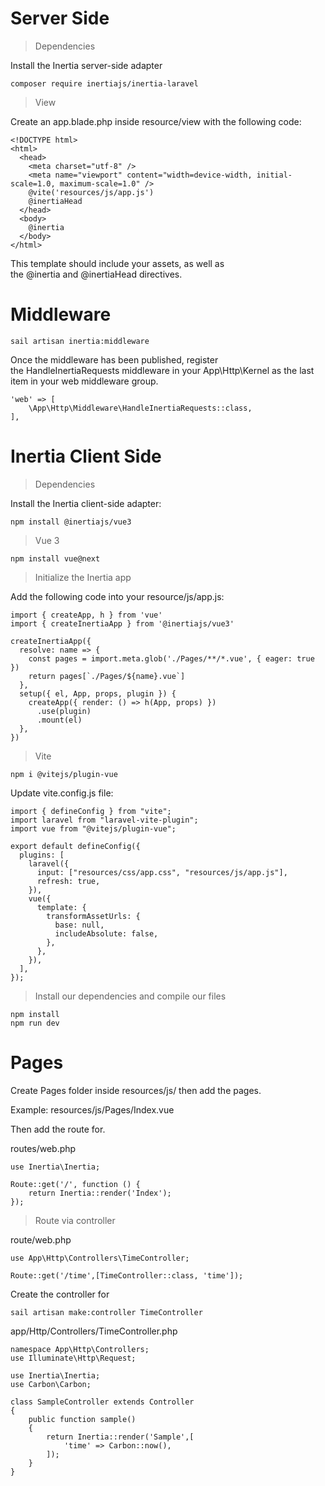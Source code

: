 # Server Side

> Dependencies

Install the Inertia server-side adapter
```
composer require inertiajs/inertia-laravel
```

> View

Create an app.blade.php inside resource/view with the following code:
```
<!DOCTYPE html>
<html>
  <head>
    <meta charset="utf-8" />
    <meta name="viewport" content="width=device-width, initial-scale=1.0, maximum-scale=1.0" />
    @vite('resources/js/app.js')
    @inertiaHead
  </head>
  <body>
    @inertia
  </body>
</html>
```

This template should include your assets, as well as the @inertia and @inertiaHead directives.

# Middleware

```
sail artisan inertia:middleware
```

Once the middleware has been published, register the HandleInertiaRequests middleware in your App\Http\Kernel as the last item in your web middleware group.

```
'web' => [
    \App\Http\Middleware\HandleInertiaRequests::class,
],
```

# Inertia Client Side

> Dependencies

Install the Inertia client-side adapter:
```
npm install @inertiajs/vue3
```

> Vue 3

```
npm install vue@next
```

> Initialize the Inertia app

Add the following code into your resource/js/app.js:
```
import { createApp, h } from 'vue'
import { createInertiaApp } from '@inertiajs/vue3'

createInertiaApp({
  resolve: name => {
    const pages = import.meta.glob('./Pages/**/*.vue', { eager: true })
    return pages[`./Pages/${name}.vue`]
  },
  setup({ el, App, props, plugin }) {
    createApp({ render: () => h(App, props) })
      .use(plugin)
      .mount(el)
  },
})
```

> Vite

```
npm i @vitejs/plugin-vue
```

Update vite.config.js file:
```
import { defineConfig } from "vite";
import laravel from "laravel-vite-plugin";
import vue from "@vitejs/plugin-vue";

export default defineConfig({
  plugins: [
    laravel({
      input: ["resources/css/app.css", "resources/js/app.js"],
      refresh: true,
    }),
    vue({
      template: {
        transformAssetUrls: {
          base: null,
          includeAbsolute: false,
        },
      },
    }),
  ],
});
```

> Install our dependencies and compile our files
```
npm install
npm run dev
```

# Pages

Create Pages folder inside resources/js/ then add the pages.    

Example: resources/js/Pages/Index.vue   

Then add the route for.

routes/web.php
```
use Inertia\Inertia;

Route::get('/', function () {
    return Inertia::render('Index');
});
```

> Route via controller

route/web.php
```
use App\Http\Controllers\TimeController;

Route::get('/time',[TimeController::class, 'time']);
```

Create the controller for
```
sail artisan make:controller TimeController
```

app/Http/Controllers/TimeController.php
```
namespace App\Http\Controllers;
use Illuminate\Http\Request;

use Inertia\Inertia;
use Carbon\Carbon;

class SampleController extends Controller
{
    public function sample()
    {
        return Inertia::render('Sample',[ 
            'time' => Carbon::now(),
        ]);
    }
}
```
